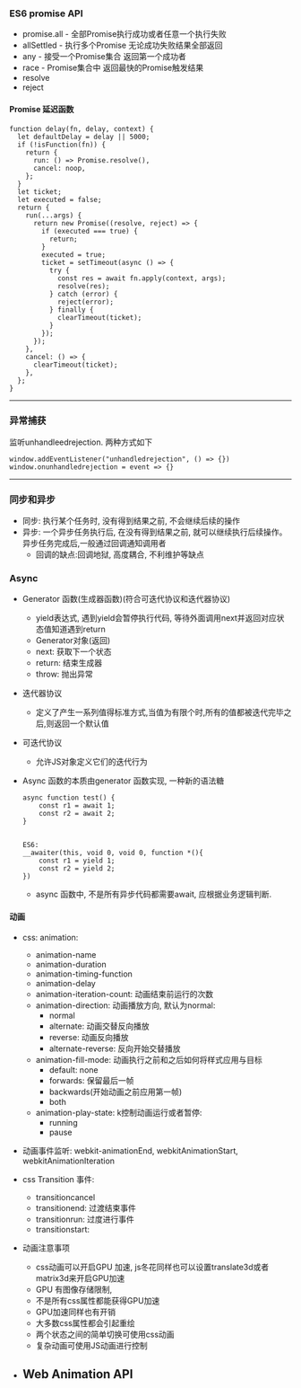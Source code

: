 ### ES6 promise API
- promise.all - 全部Promise执行成功或者任意一个执行失败
- allSettled - 执行多个Promise 无论成功失败结果全部返回
- any - 接受一个Promise集合 返回第一个成功者
- race - Promise集合中 返回最快的Promise触发结果
- resolve
- reject

#### Promise 延迟函数
```
function delay(fn, delay, context) {
  let defaultDelay = delay || 5000;
  if (!isFunction(fn)) {
    return {
      run: () => Promise.resolve(),
      cancel: noop,
    };
  }
  let ticket;
  let executed = false;
  return {
    run(...args) {
      return new Promise((resolve, reject) => {
        if (executed === true) {
          return;
        }
        executed = true;
        ticket = setTimeout(async () => {
          try {
            const res = await fn.apply(context, args);
            resolve(res);
          } catch (error) {
            reject(error);
          } finally {
            clearTimeout(ticket);
          }
        });
      });
    },
    cancel: () => {
      clearTimeout(ticket);
    },
  };
}
```
---

### 异常捕获
监听unhandleedrejection. 两种方式如下
```
window.addEventListener("unhandledrejection", () => {})
window.onunhandledrejection = event => {}
```
---------------------

### 同步和异步
- 同步: 执行某个任务时, 没有得到结果之前, 不会继续后续的操作
- 异步: 一个异步任务执行后, 在没有得到结果之前, 就可以继续执行后续操作。异步任务完成后,一般通过回调通知调用者
    - 回调的缺点:回调地狱, 高度耦合, 不利维护等缺点

### Async
- Generator 函数(生成器函数)(符合可迭代协议和迭代器协议)
  - yield表达式, 遇到yield会暂停执行代码, 等待外面调用next并返回对应状态值知道遇到return
  - Generator对象(返回)
  - next: 获取下一个状态
  - return: 结束生成器
  - throw: 抛出异常
- 迭代器协议
  - 定义了产生一系列值得标准方式,当值为有限个时,所有的值都被迭代完毕之后,则返回一个默认值
- 可迭代协议
  - 允许JS对象定义它们的迭代行为
- Async 函数的本质由generator 函数实现, 一种新的语法糖
  ```
  async function test() {
      const r1 = await 1;
      const r2 = await 2;
  }
  

  ES6:
  __awaiter(this, void 0, void 0, function *(){
      const r1 = yield 1;
      const r2 = yield 2;
  })
  ```

  - async 函数中, 不是所有异步代码都需要await, 应根据业务逻辑判断.


#### 动画
- css: animation:
  - animation-name
  - animation-duration
  - animation-timing-function
  - animation-delay
  - animation-iteration-count: 动画结束前运行的次数
  - animation-direction: 动画播放方向, 默认为normal:
    - normal
    - alternate: 动画交替反向播放
    - reverse: 动画反向播放
    - alternate-reverse: 反向开始交替播放
  - animation-fill-mode: 动画执行之前和之后如何将样式应用与目标
    - default: none
    - forwards: 保留最后一帧
    - backwards(开始动画之前应用第一帧)
    - both
  - animation-play-state: k控制动画运行或者暂停:
    - running
    - pause

- 动画事件监听: webkit-animationEnd, webkitAnimationStart, webkitAnimationIteration
- css Transition 事件:
  - transitioncancel
  - transitionend: 过渡结束事件
  - transitionrun: 过度进行事件
  - transitionstart: 
- 动画注意事项
  - css动画可以开启GPU 加速, js冬花同样也可以设置translate3d或者matrix3d来开启GPU加速
  - GPU 有图像存储限制,
  - 不是所有css属性都能获得GPU加速
  - GPU加速同样也有开销
  - 大多数css属性都会引起重绘
  - 两个状态之间的简单切换可使用css动画
  - 复杂动画可使用JS动画进行控制
- Web Animation API
  - 